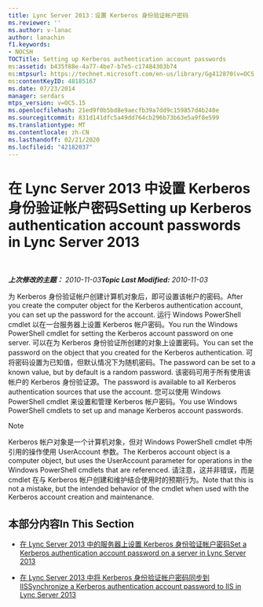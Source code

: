 ```yaml
---
title: Lync Server 2013：设置 Kerberos 身份验证帐户密码
ms.reviewer: ''
ms.author: v-lanac
author: lanachin
f1.keywords:
- NOCSH
TOCTitle: Setting up Kerberos authentication account passwords
ms:assetid: b435f88e-4a77-4be7-b7e5-c17484303b74
ms:mtpsurl: https://technet.microsoft.com/en-us/library/Gg412870(v=OCS.15)
ms:contentKeyID: 48185167
ms.date: 07/23/2014
manager: serdars
mtps_version: v=OCS.15
ms.openlocfilehash: 21ed9f0b5bd8e9aecfb39a7dd9c159857d4b240e
ms.sourcegitcommit: 831d141dfc5a49dd764cb296b73b63e5a9f8e599
ms.translationtype: MT
ms.contentlocale: zh-CN
ms.lasthandoff: 02/21/2020
ms.locfileid: "42182037"
---
```

<div data-xmlns="http://www.w3.org/1999/xhtml">

<div class="topic" data-xmlns="http://www.w3.org/1999/xhtml" data-msxsl="urn:schemas-microsoft-com:xslt" data-cs="https://msdn.microsoft.com/">

<div data-asp="https://msdn2.microsoft.com/asp">

# <a name="setting-up-kerberos-authentication-account-passwords-in-lync-server-2013"></a><span data-ttu-id="ed388-102">在 Lync Server 2013 中设置 Kerberos 身份验证帐户密码</span><span class="sxs-lookup"><span data-stu-id="ed388-102">Setting up Kerberos authentication account passwords in Lync Server 2013</span></span>

</div>

<div id="mainSection">

<div id="mainBody">

<span> </span>

<span data-ttu-id="ed388-103">_**上次修改的主题：** 2010-11-03_</span><span class="sxs-lookup"><span data-stu-id="ed388-103">_**Topic Last Modified:** 2010-11-03_</span></span>

<span data-ttu-id="ed388-104">为 Kerberos 身份验证帐户创建计算机对象后，即可设置该帐户的密码。</span><span class="sxs-lookup"><span data-stu-id="ed388-104">After you create the computer object for the Kerberos authentication account, you can set up the password for the account.</span></span> <span data-ttu-id="ed388-105">运行 Windows PowerShell cmdlet 以在一台服务器上设置 Kerberos 帐户密码。</span><span class="sxs-lookup"><span data-stu-id="ed388-105">You run the Windows PowerShell cmdlet for setting the Kerberos account password on one server.</span></span> <span data-ttu-id="ed388-106">可以在为 Kerberos 身份验证所创建的对象上设置密码。</span><span class="sxs-lookup"><span data-stu-id="ed388-106">You can set the password on the object that you created for the Kerberos authentication.</span></span> <span data-ttu-id="ed388-107">可将密码设置为已知值，但默认情况下为随机密码。</span><span class="sxs-lookup"><span data-stu-id="ed388-107">The password can be set to a known value, but by default is a random password.</span></span> <span data-ttu-id="ed388-108">该密码可用于所有使用该帐户的 Kerberos 身份验证源。</span><span class="sxs-lookup"><span data-stu-id="ed388-108">The password is available to all Kerberos authentication sources that use the account.</span></span> <span data-ttu-id="ed388-109">您可以使用 Windows PowerShell cmdlet 来设置和管理 Kerberos 帐户密码。</span><span class="sxs-lookup"><span data-stu-id="ed388-109">You use Windows PowerShell cmdlets to set up and manage Kerberos account passwords.</span></span>

<div>


> [!NOTE]  
> <span data-ttu-id="ed388-110">Kerberos 帐户对象是一个计算机对象，但对 Windows PowerShell cmdlet 中所引用的操作使用 UserAccount 参数。</span><span class="sxs-lookup"><span data-stu-id="ed388-110">The Kerberos account object is a computer object, but uses the UserAccount parameter for operations in the Windows PowerShell cmdlets that are referenced.</span></span> <span data-ttu-id="ed388-111">请注意，这并非错误，而是 cmdlet 在与 Kerberos 帐户创建和维护结合使用时的预期行为。</span><span class="sxs-lookup"><span data-stu-id="ed388-111">Note that this is not a mistake, but the intended behavior of the cmdlet when used with the Kerberos account creation and maintenance.</span></span>



</div>

<div>

## <a name="in-this-section"></a><span data-ttu-id="ed388-112">本部分内容</span><span class="sxs-lookup"><span data-stu-id="ed388-112">In This Section</span></span>

  - [<span data-ttu-id="ed388-113">在 Lync Server 2013 中的服务器上设置 Kerberos 身份验证帐户密码</span><span class="sxs-lookup"><span data-stu-id="ed388-113">Set a Kerberos authentication account password on a server in Lync Server 2013</span></span>](lync-server-2013-set-a-kerberos-authentication-account-password-on-a-server.md)

  - [<span data-ttu-id="ed388-114">在 Lync Server 2013 中将 Kerberos 身份验证帐户密码同步到 IIS</span><span class="sxs-lookup"><span data-stu-id="ed388-114">Synchronize a Kerberos authentication account password to IIS in Lync Server 2013</span></span>](lync-server-2013-synchronize-a-kerberos-authentication-account-password-to-iis.md)

</div>

</div>

<span> </span>

</div>

</div>

</div>

